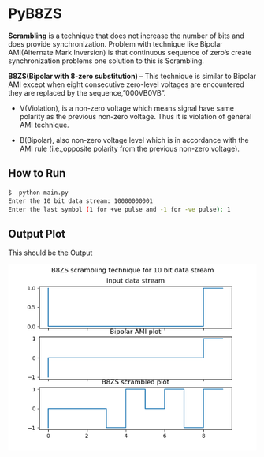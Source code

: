 # PyB8ZS


<b>Scrambling</b> is a technique that does not increase the number of bits and does provide synchronization. Problem with technique like Bipolar AMI(Alternate Mark Inversion) is that continuous sequence of zero’s create synchronization problems one solution to this is Scrambling.

<b>B8ZS(Bipolar with 8-zero substitution) –</b>
This technique is similar to Bipolar AMI except when eight consecutive zero-level voltages are encountered they are replaced by the sequence,”000VB0VB”.

- V(Violation), is a non-zero voltage which means signal have same polarity as the previous non-zero voltage. Thus it is violation of general AMI technique.

- B(Bipolar), also non-zero voltage level which is in accordance with the AMI rule (i.e.,opposite polarity from the previous non-zero voltage).

## How to Run
```bash
$  python main.py
Enter the 10 bit data stream: 10000000001
Enter the last symbol (1 for +ve pulse and -1 for -ve pulse): 1
  ```

## Output Plot

This should be the Output

![Plot](https://github.com/PotatoSpudowski/PyB8ZS/blob/master/Images/sample_plot.png)
